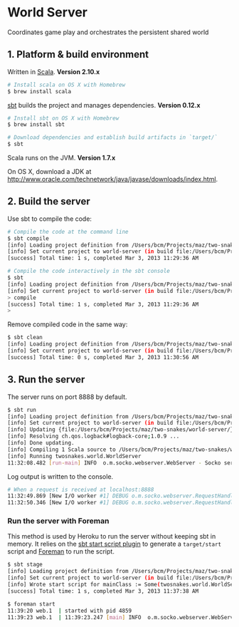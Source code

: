 # World Server

Coordinates game play and orchestrates the persistent shared world

## 1. Platform & build environment

Written in [Scala](http://www.scala-lang.org/). **Version 2.10.x**

```sh
# Install scala on OS X with Homebrew
$ brew install scala
```

[sbt](http://www.scala-sbt.org/) builds the project and manages dependencies. **Version 0.12.x**

```sh
# Install sbt on OS X with Homebrew
$ brew install sbt

# Download dependencies and establish build artifacts in `target/`
$ sbt
```

Scala runs on the JVM. **Version 1.7.x**

On OS X, download a JDK at http://www.oracle.com/technetwork/java/javase/downloads/index.html.

## 2. Build the server

Use sbt to compile the code:

```sh
# Compile the code at the command line
$ sbt compile
[info] Loading project definition from /Users/bcm/Projects/maz/two-snakes/world-server/project
[info] Set current project to world-server (in build file:/Users/bcm/Projects/maz/two-snakes/world-server/)
[success] Total time: 1 s, completed Mar 3, 2013 11:29:36 AM

# Compile the code interactively in the sbt console
$ sbt
[info] Loading project definition from /Users/bcm/Projects/maz/two-snakes/world-server/project
[info] Set current project to world-server (in build file:/Users/bcm/Projects/maz/two-snakes/world-server/)
> compile
[success] Total time: 1 s, completed Mar 3, 2013 11:29:36 AM
> 
```

Remove compiled code in the same way:

```sh
$ sbt clean
[info] Loading project definition from /Users/bcm/Projects/maz/two-snakes/world-server/project
[info] Set current project to world-server (in build file:/Users/bcm/Projects/maz/two-snakes/world-server/)
[success] Total time: 0 s, completed Mar 3, 2013 11:30:56 AM
```

## 3. Run the server

The server runs on port 8888 by default.

```sh
$ sbt run
[info] Loading project definition from /Users/bcm/Projects/maz/two-snakes/world-server/project
[info] Set current project to world-server (in build file:/Users/bcm/Projects/maz/two-snakes/world-server/)
[info] Updating {file:/Users/bcm/Projects/maz/two-snakes/world-server/}default-dc97d9...
[info] Resolving ch.qos.logback#logback-core;1.0.9 ...
[info] Done updating.
[info] Compiling 1 Scala source to /Users/bcm/Projects/maz/two-snakes/world-server/target/scala-2.10/classes...
[info] Running twosnakes.world.WorldServer 
11:32:08.482 [run-main] INFO  o.m.socko.webserver.WebServer - Socko server '[WebServer, localhost, 8888]' started on {}:{}
```

Log output is written to the console.

```sh
# When a request is received at localhost:8888
11:32:49.869 [New I/O worker #1] DEBUG o.m.socko.webserver.RequestHandler - HTTP EndPoint(GET,localhost:8888,/) CHANNEL=731770033 
11:32:50.346 [New I/O worker #1] DEBUG o.m.socko.webserver.RequestHandler - HTTP EndPoint(GET,localhost:8888,/favicon.ico) CHANNEL=731770033
```

### Run the server with Foreman

This method is used by Heroku to run the server without keeping sbt in memory. It relies on the [sbt start script plugin](https://github.com/sbt/sbt-start-script) to generate a `target/start` script and [Foreman](https://github.com/ddollar/foreman) to run the script.

```sh
$ sbt stage
[info] Loading project definition from /Users/bcm/Projects/maz/two-snakes/world-server/project
[info] Set current project to world-server (in build file:/Users/bcm/Projects/maz/two-snakes/world-server/)
[info] Wrote start script for mainClass := Some(twosnakes.world.WorldServer) to /Users/bcm/Projects/maz/two-snakes/world-server/target/start
[success] Total time: 1 s, completed Mar 3, 2013 11:37:38 AM

$ foreman start
11:39:20 web.1  | started with pid 4859
11:39:23 web.1  | 11:39:23.247 [main] INFO  o.m.socko.webserver.WebServer - Socko server '[WebServer, localhost, 8888]' started on {}:{}
```

